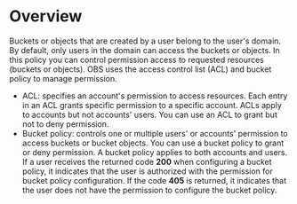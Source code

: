 # Overview<a name="EN-US_TOPIC_0125560328"></a>

Buckets or objects that are created by a user belong to the user's domain. By default, only users in the domain can access the buckets or objects. In this policy you can control permission access to requested resources \(buckets or objects\). OBS uses the access control list \(ACL\) and bucket policy to manage permission.

-   ACL: specifies an account's permission to access resources. Each entry in an ACL grants specific permission to a specific account. ACLs apply to accounts but not accounts' users. You can use an ACL to grant but not to deny permission.
-   Bucket policy: controls one or multiple users' or accounts' permission to access buckets or bucket objects. You can use a bucket policy to grant or deny permission. A bucket policy applies to both accounts and users. If a user receives the returned code  **200**  when configuring a bucket policy, it indicates that the user is authorized with the permission for bucket policy configuration. If the code  **405**  is returned, it indicates that the user does not have the permission to configure the bucket policy.

